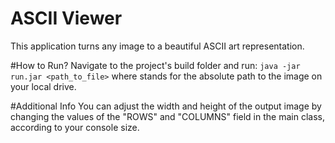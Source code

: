 # ASCII Viewer

This application turns any image to a beautiful ASCII art representation.

#How to Run?
Navigate to the project's build folder and run:
`java -jar run.jar <path_to_file>`
where <path to file> stands for the absolute path to the image on your local drive.

#Additional Info
You can adjust the width and height of the output image by changing the values of the "ROWS" and "COLUMNS" field in the main class, according to your console size.
